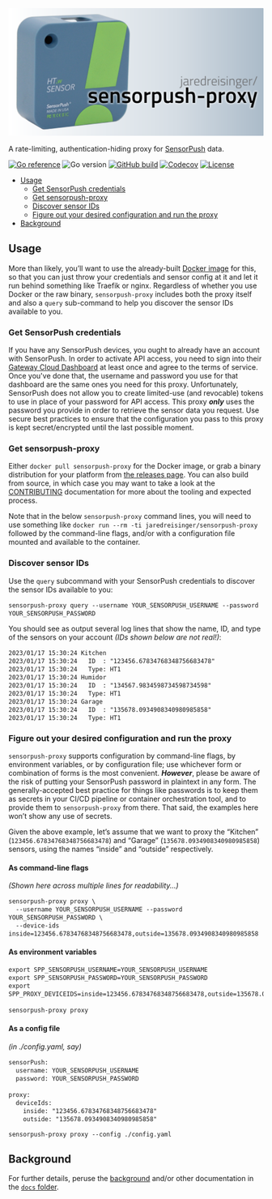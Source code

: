![sensorpush-proxy](./docs/sensorpush-proxy-logo.png)

A rate-limiting, authentication-hiding proxy for [SensorPush](https://www.sensorpush.com) data.

[![Go reference](https://img.shields.io/badge/pkg.go.dev-reference-007D9C?logo=go&logoColor=white&style=flat-square)](https://pkg.go.dev/github.com/jaredreisinger/sensorpush-proxy)
![Go version](https://img.shields.io/github/go-mod/go-version/jaredreisinger/sensorpush-proxy?logo=go&logoColor=white&style=flat-square)
[![GitHub build](https://img.shields.io/github/actions/workflow/status/jaredreisinger/sensorpush-proxy/build.yml?branch=main&logo=github&style=flat-square)](https://github.com/jaredreisinger/asp/actions/workflows/build.yml)
[![Codecov](https://img.shields.io/codecov/c/github/jaredreisinger/sensorpush-proxy?logo=codecov&label=codedov&style=flat-square)](https://codecov.io/gh/JaredReisinger/sensorpush-proxy)
[![License](https://img.shields.io/github/license/jaredreisinger/sensorpush-proxy?style=flat-square)](https://github.com/JaredReisinger/sensorpush-proxy/blob/main/LICENSE)


<!-- TOC -->

- [Usage](#usage)
    - [Get SensorPush credentials](#get-sensorpush-credentials)
    - [Get sensorpush-proxy](#get-sensorpush-proxy)
    - [Discover sensor IDs](#discover-sensor-ids)
    - [Figure out your desired configuration and run the proxy](#figure-out-your-desired-configuration-and-run-the-proxy)
- [Background](#background)

<!-- /TOC -->

## Usage

More than likely, you’ll want to use the already-built [Docker image](https://hub.docker.com/r/jaredreisinger/sensorpush-proxy) for this, so that you can just throw your credentials and sensor config at it and let it run behind something like Traefik or nginx. Regardless of whether you use Docker or the raw binary, `sensorpush-proxy` includes both the proxy itself and also a `query` sub-command to help you discover the sensor IDs available to you.

### Get SensorPush credentials

If you have any SensorPush devices, you ought to already have an account with SensorPush. In order to activate API access, you need to sign into their [Gateway Cloud Dashboard](https://dashboard.sensorpush.com/) at least once and agree to the terms of service. Once you've done that, the username and password you use for that dashboard are the same ones you need for this proxy. Unfortunately, SensorPush does not allow you to create limited-use (and revocable) tokens to use in place of your password for API access. This proxy _**only**_ uses the password you provide in order to retrieve the sensor data you request. Use secure best practices to ensure that the configuration you pass to this proxy is kept secret/encrypted until the last possible moment.

### Get sensorpush-proxy

Either `docker pull sensorpush-proxy` for the Docker image, or grab a binary distribution for your platform from [the releases page](https://github.com/JaredReisinger/sensorpush-proxy/releases). You can also build from source, in which case you may want to take a look at the [CONTRIBUTING](./CONTRIBUTING.md) documentation for more about the tooling and expected process.

Note that in the below `sensorpush-proxy` command lines, you will need to use something like `docker run --rm -ti jaredreisinger/sensorpush-proxy` followed by the command-line flags, and/or with a configuration file mounted and available to the container.

### Discover sensor IDs

Use the `query` subcommand with your SensorPush credentials to discover the sensor IDs available to you:

```
sensorpush-proxy query --username YOUR_SENSORPUSH_USERNAME --password YOUR_SENSORPUSH_PASSWORD
```

You should see as output several log lines that show the name, ID, and type of the sensors on your account _(IDs shown below are not real!)_:

```
2023/01/17 15:30:24 Kitchen
2023/01/17 15:30:24   ID  : "123456.67834768348756683478"
2023/01/17 15:30:24   Type: HT1
2023/01/17 15:30:24 Humidor
2023/01/17 15:30:24   ID  : "134567.9834598734598734598"
2023/01/17 15:30:24   Type: HT1
2023/01/17 15:30:24 Garage
2023/01/17 15:30:24   ID  : "135678.0934908340980985858"
2023/01/17 15:30:24   Type: HT1
```

### Figure out your desired configuration and run the proxy

`sensorpush-proxy` supports configuration by command-line flags, by environment variables, or by configuration file; use whichever form or combination of forms is the most convenient. _**However**_, please be aware of the risk of putting your SensorPush password in plaintext in any form. The generally-accepted best practice for things like passwords is to keep them as secrets in your CI/CD pipeline or container orchestration tool, and to provide them to `sensorpush-proxy` from there. That said, the examples here won’t show any use of secrets.

Given the above example, let’s assume that we want to proxy the “Kitchen” (`123456.67834768348756683478`) and “Garage” (`135678.0934908340980985858`) sensors, using the names “inside” and “outside” respectively.

#### As command-line flags

_(Shown here across multiple lines for readability...)_

```
sensorpush-proxy proxy \
  --username YOUR_SENSORPUSH_USERNAME --password YOUR_SENSORPUSH_PASSWORD \
  --device-ids inside=123456.67834768348756683478,outside=135678.0934908340980985858
```

#### As environment variables

```
export SPP_SENSORPUSH_USERNAME=YOUR_SENSORPUSH_USERNAME
export SPP_SENSORPUSH_PASSWORD=YOUR_SENSORPUSH_PASSWORD
export SPP_PROXY_DEVICEIDS=inside=123456.67834768348756683478,outside=135678.0934908340980985858

sensorpush-proxy proxy
```

#### As a config file

_(in ./config.yaml, say)_

```
sensorPush:
  username: YOUR_SENSORPUSH_USERNAME
  password: YOUR_SENSORPUSH_PASSWORD

proxy:
  deviceIds:
    inside: "123456.67834768348756683478"
    outside: "135678.0934908340980985858"
```

```
sensorpush-proxy proxy --config ./config.yaml
```

## Background

For further details, peruse the [background](./docs/background.md) and/or other documentation in the [`docs` folder](./docs/).
